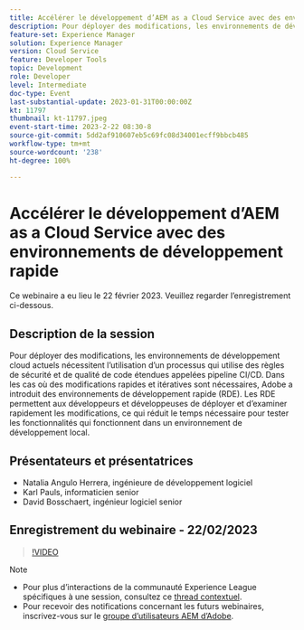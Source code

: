 ```yaml
---
title: Accélérer le développement d’AEM as a Cloud Service avec des environnements de développement rapide
description: Pour déployer des modifications, les environnements de développement cloud actuels nécessitent l’utilisation d’un processus qui utilise des règles de sécurité et de qualité de code étendues appelées pipeline CI/CD. Dans les cas où des modifications rapides et itératives sont nécessaires, Adobe a introduit des environnements de développement rapide (RDE). Les RDE permettent aux développeurs et développeuses de déployer et d’examiner rapidement les modifications, ce qui réduit le temps nécessaire pour tester les fonctionnalités qui fonctionnent dans un environnement de développement local.
feature-set: Experience Manager
solution: Experience Manager
version: Cloud Service
feature: Developer Tools
topic: Development
role: Developer
level: Intermediate
doc-type: Event
last-substantial-update: 2023-01-31T00:00:00Z
kt: 11797
thumbnail: kt-11797.jpeg
event-start-time: 2023-2-22 08:30-8
source-git-commit: 5dd2af910607eb5c69fc08d34001ecff9bbcb485
workflow-type: tm+mt
source-wordcount: '238'
ht-degree: 100%

---
```


# Accélérer le développement d’AEM as a Cloud Service avec des environnements de développement rapide

Ce webinaire a eu lieu le 22 février 2023. Veuillez regarder l’enregistrement ci-dessous.

## Description de la session

Pour déployer des modifications, les environnements de développement cloud actuels nécessitent l’utilisation d’un processus qui utilise des règles de sécurité et de qualité de code étendues appelées pipeline CI/CD. Dans les cas où des modifications rapides et itératives sont nécessaires, Adobe a introduit des environnements de développement rapide (RDE).
Les RDE permettent aux développeurs et développeuses de déployer et d’examiner rapidement les modifications, ce qui réduit le temps nécessaire pour tester les fonctionnalités qui fonctionnent dans un environnement de développement local.

## Présentateurs et présentatrices

* Natalia Angulo Herrera, ingénieure de développement logiciel
* Karl Pauls, informaticien senior
* David Bosschaert, ingénieur logiciel senior

## Enregistrement du webinaire - 22/02/2023

>[!VIDEO](https://video.tv.adobe.com/v/3415876)

>[!NOTE]
>
>* Pour plus d’interactions de la communauté Experience League spécifiques à une session, consultez ce [thread contextuel](http://bit.ly/3x1Cl8x).
>* Pour recevoir des notifications concernant les futurs webinaires, inscrivez-vous sur le [groupe d’utilisateurs AEM d’Adobe](https://aem-augs.adobe.com/).

